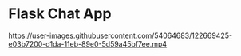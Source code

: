 # Flask Chat App

https://user-images.githubusercontent.com/54064683/122669425-e03b7200-d1da-11eb-89e0-5d59a45bf7ee.mp4
